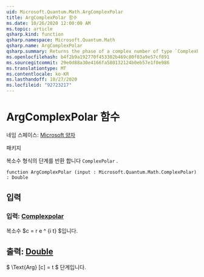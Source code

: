 ```yaml
---
uid: Microsoft.Quantum.Math.ArgComplexPolar
title: ArgComplexPolar 함수
ms.date: 10/26/2020 12:00:00 AM
ms.topic: article
qsharp.kind: function
qsharp.namespace: Microsoft.Quantum.Math
qsharp.name: ArgComplexPolar
qsharp.summary: Returns the phase of a complex number of type `ComplexPolar`.
ms.openlocfilehash: b4f2b9a192770f453302b469c80f03a9e57cf891
ms.sourcegitcommit: 29e0d88a30e4166fa580132124b0eb57e1f0e986
ms.translationtype: MT
ms.contentlocale: ko-KR
ms.lasthandoff: 10/27/2020
ms.locfileid: "92723217"
---
```

# <a name="argcomplexpolar-function"></a>ArgComplexPolar 함수

네임 스페이스: [Microsoft 양자](xref:Microsoft.Quantum.Math)

패키지 [](https://nuget.org/packages/)


복소수 형식의 단계를 반환 합니다 `ComplexPolar` .

```qsharp
function ArgComplexPolar (input : Microsoft.Quantum.Math.ComplexPolar) : Double
```


## <a name="input"></a>입력

### <a name="input--complexpolar"></a>입력: [Complexpolar](xref:Microsoft.Quantum.Math.ComplexPolar)

복소수 $c = r e ^ {i t} $입니다.



## <a name="output--double"></a>출력: [Double](xref:microsoft.quantum.lang-ref.double)

$ \Text{Arg} [c] = t $ 단계입니다.